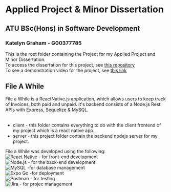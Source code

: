 #  Applied Project & Minor Dissertation
## ATU BSc(Hons) in Software Development
### Katelyn Graham - G00377785

This is the root folder containing the Project for my Applied Project and Minor Dissertation. <br>
To access the dissertation for this project, see [this repository](https://github.com/katelyngraham1/Final_Year_Dissertation)<br>
To see a demonstration video for the project, see [this link](https://www.youtube.com/watch?v=oJY_FlK4dSM&feature=youtu.be)

## File A While
File a While is a ReactNative.js application, which allows users to keep track of Invoices, both paid and unpaid. It's backend consists of a Node.js Rest APIs with Express, Sequelize & MySQL.<br><br>

- client - this folder contains everything to do with the client frontend of my project which is a react native app.
- server - this project folder contain the backend nodejs server for my project.

File a While was developed using the following: <br>
![React Native](https://img.shields.io/badge/-React_Native-61DAFB?logo=react&logoColor=white&style=flat) - for front-end development <br>
![Node.js](https://img.shields.io/badge/-Node.js-339933?logo=node.js&logoColor=white&style=flat) - for the back-end development <br>
![MySQL](https://img.shields.io/badge/-MySQL-4479A1?logo=mysql&logoColor=white&style=flat) -for database management<br>
![Expo Go](https://img.shields.io/badge/-Expo_Go-000020?logo=expo&logoColor=white&style=flat) -for deployment <br>
![Postman](https://img.shields.io/badge/-Postman-FF6C37?logo=postman&logoColor=white&style=flat) - for testing <br>
![Jira](https://img.shields.io/badge/-Jira-0052CC?logo=jira&logoColor=white&style=flat) - for projec management <br>



